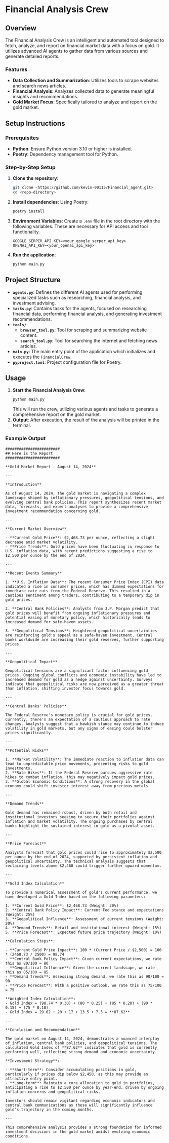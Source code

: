 # Financial Analysis Crew
## Overview
The Financial Analysis Crew is an intelligent and automated tool designed to fetch, analyze, and report on financial market data with a focus on gold. It utilizes advanced AI agents to gather data from various sources and generate detailed reports.
### Features
- **Data Collection and Summarization**: Utilizes tools to scrape websites and search news articles.
- **Financial Analysis**: Analyzes collected data to generate meaningful insights and recommendations.
- **Gold Market Focus**: Specifically tailored to analyze and report on the gold market.
## Setup Instructions
### Prerequisites
- **Python**: Ensure Python version 3.10 or higher is installed.
- **Poetry**: Dependency management tool for Python.
### Step-by-Step Setup
1. **Clone the repository**:
    ```bash
    git clone <https://github.com/kevin-00115/Financial_agent.git>
    cd <repo-directory>
    ```
2. **Install dependencies**:
    Using Poetry:
    ```bash
    poetry install
    ```
3. **Environment Variables**:
    Create a `.env` file in the root directory with the following variables. These are necessary for API access and tool functionality.
    ```
    GOOGLE_SERPER_API_KEY=<your_google_serper_api_key>
    OPENAI_API_KEY=<your_openai_api_key>
    ```
4. **Run the application**:
    ```bash
    python main.py
    ```
## Project Structure
- **`agents.py`**: Defines the different AI agents used for performing specialized tasks such as researching, financial analysis, and investment advising.
- **`tasks.py`**: Contains tasks for the agents, focused on researching financial data, performing financial analysis, and generating investment recommendations.
- **`tools/`**:
  - **`browser_tool.py`**: Tool for scraping and summarizing website content.
  - **`search_tool.py`**: Tool for searching the internet and fetching news articles.
- **`main.py`**: The main entry point of the application which initializes and executes the `FinancialCrew`.
- **`pyproject.toml`**: Project configuration file for Poetry.
## Usage
1. **Start the Financial Analysis Crew**:
    ```bash
    python main.py
    ```
   This will run the crew, utilizing various agents and tasks to generate a comprehensive report on the gold market.
2. **Output**:
    After execution, the result of the analysis will be printed in the terminal.
### Example Output
```plaintext
########################
## Here is the Report
########################

**Gold Market Report - August 14, 2024**

---

**Introduction**

As of August 14, 2024, the gold market is navigating a complex landscape shaped by inflationary pressures, geopolitical tensions, and evolving central bank policies. This report synthesizes recent market data, forecasts, and expert analyses to provide a comprehensive investment recommendation concerning gold.

---

**Current Market Overview**

- **Current Gold Price**: $2,468.73 per ounce, reflecting a slight decrease amid market volatility.
- **Price Trends**: Gold prices have been fluctuating in response to U.S. inflation data, with recent predictions suggesting a rise to $2,500 per ounce by the end of 2024.

---

**Recent Events Summary**

1. **U.S. Inflation Data**: The recent Consumer Price Index (CPI) data indicated a rise in consumer prices, which has dimmed expectations for immediate rate cuts from the Federal Reserve. This resulted in a cautious sentiment among traders, contributing to a temporary dip in gold prices.
   
2. **Central Bank Policies**: Analysts from J.P. Morgan predict that gold prices will benefit from ongoing inflationary pressures and potential easing of monetary policy, which historically leads to increased demand for safe-haven assets.

3. **Geopolitical Tensions**: Heightened geopolitical uncertainties are reinforcing gold's appeal as a safe-haven investment. Central banks worldwide are increasing their gold reserves, further supporting prices.

---

**Geopolitical Impact**

Geopolitical tensions are a significant factor influencing gold prices. Ongoing global conflicts and economic instability have led to increased demand for gold as a hedge against uncertainty. Surveys indicate that geopolitical risks are now perceived as a greater threat than inflation, shifting investor focus towards gold.

---

**Central Banks' Policies**

The Federal Reserve's monetary policy is crucial for gold prices. Currently, there's an expectation of a cautious approach to rate changes. Analysts suggest that a hawkish stance may continue to induce volatility in gold markets, but any signs of easing could bolster prices significantly.

---

**Potential Risks**

1. **Market Volatility**: The immediate reaction to inflation data can lead to unpredictable price movements, presenting risks to gold investments.
2. **Rate Hikes**: If the Federal Reserve pursues aggressive rate hikes to combat inflation, this may negatively impact gold prices.
3. **Global Economic Conditions**: A strong recovery in the global economy could shift investor interest away from precious metals.

---

**Demand Trends**

Gold demand has remained robust, driven by both retail and institutional investors seeking to secure their portfolios against inflation and market volatility. The ongoing purchases by central banks highlight the sustained interest in gold as a pivotal asset.

---

**Price Forecast**

Analysts forecast that gold prices could rise to approximately $2,500 per ounce by the end of 2024, supported by persistent inflation and geopolitical uncertainty. The technical analysis suggests that reclaiming levels above $2,460 could trigger further upward momentum.

---

**Gold Index Calculation**

To provide a numerical assessment of gold's current performance, we have developed a Gold Index based on the following parameters:

1. **Current Gold Price**: $2,468.73 (Weight: 30%)
2. **Central Bank Policy Impact**: Current Fed stance and expectations (Weight: 25%)
3. **Geopolitical Influence**: Assessment of current tensions (Weight: 20%)
4. **Demand Trends**: Retail and institutional interest (Weight: 15%)
5. **Price Forecast**: Expected future price trajectory (Weight: 10%)

**Calculation Steps**:

- **Current Gold Price Impact**: 100 * (Current Price / $2,500) = 100 * (2468.73 / 2500) = 98.74
- **Central Bank Policy Impact**: Given current expectations, we rate this as 80/100 = 80
- **Geopolitical Influence**: Given the current landscape, we rate this as 85/100 = 85
- **Demand Trends**: Assessing strong demand, we rate this as 90/100 = 90
- **Price Forecast**: With a positive outlook, we rate this as 75/100 = 75

**Weighted Index Calculation**:
- Gold Index = (98.74 * 0.30) + (80 * 0.25) + (85 * 0.20) + (90 * 0.15) + (75 * 0.10) 
- Gold Index = 29.62 + 20 + 17 + 13.5 + 7.5 = **87.62**

---

**Conclusion and Recommendation**

The gold market on August 14, 2024, demonstrates a nuanced interplay of inflation, central bank policies, and geopolitical tensions. The calculated Gold Index of **87.62** indicates that gold is currently performing well, reflecting strong demand and economic uncertainty.

**Investment Strategy**: 

- **Short-term**: Consider accumulating positions in gold, particularly if prices dip below $2,450, as this may provide an attractive entry point.
- **Long-term**: Maintain a core allocation to gold in portfolios, anticipating a rise to $2,500 per ounce by year-end, driven by ongoing inflation concerns and geopolitical risks.

Investors should remain vigilant regarding economic indicators and central bank communications as these will significantly influence gold’s trajectory in the coming months. 

---

This comprehensive analysis provides a strong foundation for informed investment decisions in the gold market amidst evolving economic conditions.

